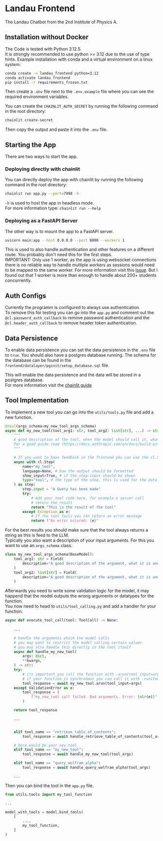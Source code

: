 # Landau Frontend

The Landau Chatbot from the 2nd Institute of Physics A.  

## Installation without Docker

The Code is tested with Python 3.12.5.  
It is strongly recommended to use python >= 3.12 due to the use of type hints.
Example installation with conda and a virtual environment on a linux system:

```bash
conda create -n landau_frontend python=3.12
conda activate landau_frontend
pip install -r requirements_frozen.txt
```

Then create a `.env` file next to the `.env.example` file where you can see the required environment variables.

You can create the `CHAINLIT_AUTH_SECRET` by running the following command in the root directory:

```bash
chainlit create-secret
```

Then copy the output and paste it into the `.env` file.

## Starting the App

There are two ways to start the app.

### Deploying directly with chainlit

You can directly deploy the app with chainlit by running the following command in the root directory:

```bash
chainlit run app.py --port=7998 -h
```

`-h` is used to host the app in headless mode.  
For more information type: `chainlit run --help`

### Deploying as a FastAPI Server

The other way is to mount the app to a FastAPI server.

```bash
uvicorn main:app --host 0.0.0.0 --port 8000 --workers 1
```

This is used to also handle authentication and other features on a different route.
You probably don't need this for the first steps.  
IMPORTANT: Only use 1 worker, as the app is using websocket connections there is no reliable way to handle multiple workers as sessions would need to be mapped to the same worker.
For more information visit this [Issue](https://github.com/Chainlit/chainlit/issues/719).
But I found out that 1 worker is more than enough to handle about 200+ students concurrently.

## Auth Configs

Currently the programm is configured to always use authentication.  
To remove this for testing you can go into the `app.py` and comment out the `@cl.password_auth_callback` to remove password authentication and the `@cl.header_auth_callback` to remove header token authentication.

## Data Persistence

To enable data persistence you can set the data persistence in the `.env` file to `true`.
You should also have a postgres database running.
The schema for the database can be found in the `frontend/datalayer/pginit/setup_database.sql` file.

This will enable the data persistence and the data will be stored in a postgres database.  
For more information visit the [chainlit guide](https://docs.chainlit.io/data-persistence/custom)

## Tool Implementation

To implement a new tool you can go into the `utils/tools.py` file and add a new function.

```python
@tool(args_schema=my_new_tool_args_schema)
async def my_new_tool(tool_arg1: str, tool_arg2: list[str], ...) -> str:
    """
    A good description of the tool, when the model should call it, what it returns and what it does.
    For a good guide read (https://docs.anthropic.com/en/docs/build-with-claude/tool-use#example-of-a-good-tool-description)
    """

    # If you want to have feedback in the frontend you can use the cl.Step context manager
    async with cl.Step(
        name="my_tool",
        language=None, # how the output should be formatted
        show_input=True, # if the step.input should be shown
        type="tool", # the type of the step, this is used for the data base as metadata
    ) as step:
        step.input = "A Query has been made"
        try:
            # Add your tool code here, for example a server call
            # return the result
            return "This is the result of the tool"
        except Exception as e:
            # If the tool fails you can return an error message
            return f"An error occured: {e}"
```

For the best results you should make sure that the tool always returns a string as this is feed to the LLM.  
Typically you also want a description of your input arguments.
For this you want to use an `args_schema` class.

```python
class my_new_tool_args_schema(BaseModel):
    tool_arg1: str = Field(
        description="A good description of the argument, what it is and what it does.",
    )
    tool_arg2: list[str] = Field(
        description="A good description of the argument, what it is and what it does.",
    )

```

Afterwards you need to write some validation logic for the model, it may happend that the model outputs the wrong arguments or datatypes for the function.  
You now need to head to `utils/tool_calling.py` and add a handler for your function:

```python
async def execute_tool_call(tool: ToolCall) -> None:
    
    ...

    # handle the arguments which the model calls
    # you may want to restrict the model calling certain values
    # you may also handle this directly in the tool itself
    async def handle_my_new_tool(
        args: dict,
        **kwargs,
    ) -> str:
    try:
        # its important you call the function with .arun(tool_input=args)
        # if your function is synchronous you can call it with .run(tool_input=args)
        tool_response = await my_new_tool.arun(tool_input=args)
    except ValidationError as e:
        tool_response = (
            f"my_new_tool call failed. Bad arguments. Error: {str(e)}"
        )

    return tool_response

    ...


    elif tool_name == "retrieve_table_of_contents":
        tool_response = await handle_retrieve_table_of_contents(tool_args)

    # here would be your new tool
    elif tool_name == "my_new_tool":
        tool_response = await handle_my_new_tool(tool_args)

    elif tool_name == "query_wolfram_alpha":
        tool_response = await handle_query_wolfram_alpha(tool_args)

    ...
```

Then you can bind the tool in the `app.py` file.

```python
from utils.tools import my_tool_function

...

model_with_tools = model.bind_tools(
    [
        ...,
        my_tool_function,
    ]
)
```
